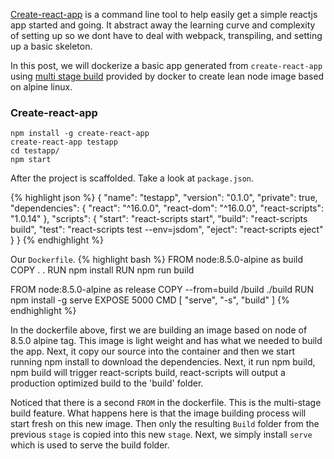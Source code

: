 [Create-react-app](https://github.com/facebookincubator/create-react-app) is a command line tool to help easily get a simple reactjs app started and going. It abstract away the learning curve and complexity of setting up so we dont have to deal with webpack, transpiling, and setting up a basic skeleton.

In this post, we will dockerize a basic app generated from `create-react-app` using [multi stage build](https://docs.docker.com/engine/userguide/eng-image/multistage-build/) provided by docker to create lean node image based on alpine linux.

### Create-react-app
```
npm install -g create-react-app
create-react-app testapp
cd testapp/
npm start
```

After the project is scaffolded. Take a look at `package.json`.

{% highlight json %}
{
  "name": "testapp",
  "version": "0.1.0",
  "private": true,
  "dependencies": {
    "react": "^16.0.0",
    "react-dom": "^16.0.0",
    "react-scripts": "1.0.14"
  },
  "scripts": {
    "start": "react-scripts start",
    "build": "react-scripts build",
    "test": "react-scripts test --env=jsdom",
    "eject": "react-scripts eject"
  }
}
{% endhighlight %}

Our `Dockerfile`.
{% highlight bash %}
FROM node:8.5.0-alpine as build
COPY . .
RUN npm install
RUN npm run build

FROM node:8.5.0-alpine as release
COPY --from=build /build ./build
RUN npm install -g serve
EXPOSE 5000
CMD [ "serve", "-s", "build" ]
{% endhighlight %}

In the dockerfile above, first we are building an image based on node of 8.5.0 alpine tag. This image is light weight and has what we needed to build the app. Next, it copy our source into the container and then we start running npm install to download the dependencies. Next, it run npm build, npm build will trigger react-scripts build, react-scripts will output a production optimized build to the 'build' folder.

Noticed that there is a second `FROM` in the dockerfile. This is the multi-stage build feature. What happens here is that the image building process will start fresh on this new image. Then only the resulting `Build` folder from the previous `stage` is copied into this new `stage`. Next, we simply install `serve` which is used to serve the build folder. 
